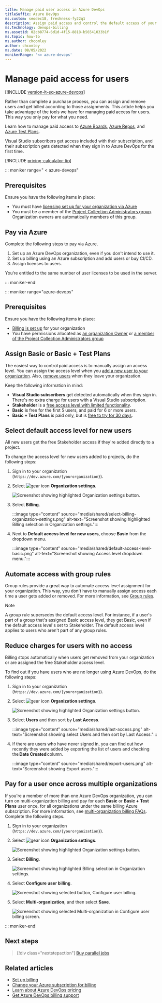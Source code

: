 ```yaml
---
title: Manage paid user access in Azure DevOps
titleSuffix: Azure DevOps
ms.custom: seodec18, freshness-fy22q1
description: Assign paid access and control the default access of your new users in Azure DevOps.
ms.technology: devops-billing
ms.assetid: 02cb8774-6d1d-4f15-8818-b56541033b1f
ms.topic: how-to
ms.author: chcomley
author: chcomley
ms.date: 08/05/2022
monikerRange: '<= azure-devops'
---
```


# Manage paid access for users

[!INCLUDE [version-lt-eq-azure-devops](../../includes/version-lt-eq-azure-devops.md)]

Rather than complete a purchase process, you can assign and remove users and get billed according to those assignments. This article helps you take advantage of the tools we have for managing paid access for users. This way you only pay for what you need.

Learn how to manage paid access to [Azure Boards](https://azure.microsoft.com/services/devops/boards/), [Azure Repos](https://azure.microsoft.com/services/devops/repos/), and [Azure Test Plans](https://azure.microsoft.com/services/devops/test-plans/).

Visual Studio subscribers get access included with their subscription, and their subscription gets detected when they sign in to Azure DevOps for the first time.

[!INCLUDE [pricing-calculator-tip](../../includes/pricing-calculator-tip.md)]

::: moniker range=" < azure-devops"

## Prerequisites

Ensure you have the following items in place:

* You must have [licensing set up for your organization via Azure](https://azure.microsoft.com/pricing/details/devops/server/)
* You must be a member of the [Project Collection Administrators group](../security/look-up-project-collection-administrators.md). Organization owners are automatically members of this group.

## Pay via Azure

Complete the following steps to pay via Azure.

1. Set up an Azure DevOps organization, even if you don't intend to use it.
2. Set up billing using an Azure subscription and add users or buy CI/CD.
3. Assign licenses to users.

You're entitled to the same number of user licenses to be used in the server.

::: moniker-end

::: moniker range="azure-devops"

## Prerequisites

Ensure you have the following items in place:

* [Billing is set up](set-up-billing-for-your-organization-vs.md) for your organization
* You have permissions allocated as [an organization Owner](../security/look-up-organization-owner.md) or [a member of the Project Collection Administrators group](../security/look-up-project-collection-administrators.md)

<a name="buy-access-vs-marketplace"></a>

## Assign Basic or Basic + Test Plans

The easiest way to control paid access is to manually assign an access level. You can assign the access level when you [add a new user to your organization](../accounts/add-organization-users.md). Also, [remove users](../accounts/delete-organization-users.md) when they leave your organization. 

Keep the following information in mind:

- **Visual Studio subscribers** get detected automatically when they sign in. There's no extra charge for users with a Visual Studio subscription.
- **Stakeholder** is a [free access level with limited functionality](../security/get-started-stakeholder.md).
- **Basic** is free for the first 5 users, and paid for 6 or more users.
- **Basic + Test Plans** is paid only, but is [free to try for 30 days](try-additional-features-vs.md).

## Select default access level for new users

All new users get the free Stakeholder access if they're added directly to a project.

To change the access level for new users added to projects, do the following steps:

1. Sign in to your organization (```https://dev.azure.com/{yourorganization}```).

2. Select ![gear icon](../../media/icons/gear-icon.png) **Organization settings**.

   ![Screenshot showing highlighted  Organization settings button.](../../media/settings/open-admin-settings-vert.png)

3. Select **Billing**.

   :::image type="content" source="media/shared/select-billing-organization-settings.png" alt-text="Screenshot showing highlighted Billing selection in Organization settings.":::

4. Next to **Default access level for new users**, choose **Basic** from the dropdown menu.

   :::image type="content" source="media/shared/default-access-level-basic.png" alt-text="Screenshot showing Access level dropdown menu.":::

## Automate access with group rules

Group rules provide a great way to automate access level assignment for your organization. This way, you don't have to manually assign access each time a user gets added or removed. For more information, see [Group rules](../accounts/assign-access-levels-by-group-membership.md).

> [!NOTE]
> A group rule supersedes the default access level. For instance, if a user's part of a group that's assigned Basic access level, they get Basic, even if the default access level's set to Stakeholder. The default access level applies to users who aren't part of any group rules.

## Reduce charges for users with no access

Billing stops automatically when users get removed from your organization or are assigned the free Stakeholder access level. 
 
To find out if you have users who are no longer using Azure DevOps, do the following steps:

1. Sign in to your organization (```https://dev.azure.com/{yourorganization}```).

2. Select ![gear icon](../../media/icons/gear-icon.png) **Organization settings**.

   ![Screenshot showing highlighted Organization settings button.](../../media/settings/open-admin-settings-vert.png)

3. Select **Users** and then sort by **Last Access**.

   :::image type="content" source="media/shared/last-access.png" alt-text="Screenshot showing select Users and then sort by Last Access.":::
 
4. If there are users who have never signed in, you can find out how recently they were added by exporting the list of users and checking the **Date Created** column. 

   :::image type="content" source="media/shared/export-users.png" alt-text="Screenshot showing Export users.":::

## Pay for a user once across multiple organizations

If you're a member of more than one Azure DevOps organization, you can turn on multi-organization billing and pay for each **Basic** or **Basic + Test Plans** user once, for all organizations under the same billing Azure subscription. For more information, see [multi-organization billing FAQs](./billing-faq.yml). Complete the following steps.

1. Sign in to your organization (```https://dev.azure.com/{yourorganization}```).

2. Select ![gear icon](../../media/icons/gear-icon.png) **Organization settings**.

   ![Screenshot showing highlighted Organization settings button.](../../media/settings/open-admin-settings-vert.png)

3. Select **Billing**.

   ![Screenshot showing highlighted Billing selection in Organization settings.](media/shared/select-billing-organization-settings.png)

4. Select **Configure user billing**.
   
   ![Screenshot showing selected button, Configure user billing.](media/buy-more-basic-access/select-configure-user-billing.png)

5. Select **Multi-organization**, and then select **Save**.

   ![Screenshot showing selected Multi-organization in Configure user billing screen.](media/buy-more-basic-access/select-multi-organization-billing.png)

::: moniker-end

## Next steps

> [!div class="nextstepaction"]
> [Buy parallel jobs](../../pipelines/licensing/concurrent-jobs.md#how-much-do-parallel-jobs-cost)

## Related articles

* [Set up billing](set-up-billing-for-your-organization-vs.md)
* [Change your Azure subscription for billing](change-azure-subscription.md)
* [Learn about Azure DevOps pricing](https://azure.microsoft.com/pricing/details/visual-studio-team-services/)
* [Get Azure DevOps billing support](https://azure.microsoft.com/support/devops/)

